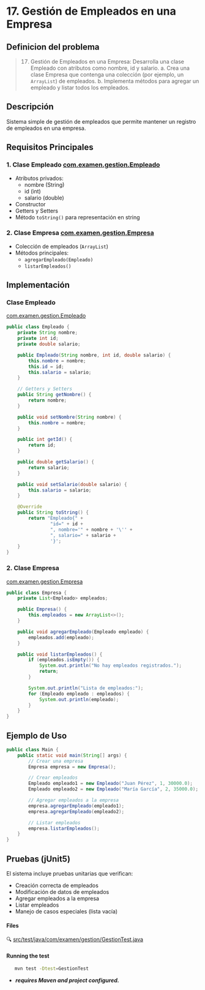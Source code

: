 # 17. Gestión de Empleados en una Empresa

## Definicion del problema

> 17. Gestión de Empleados en una Empresa:
>           Desarrolla una clase Empleado con atributos como nombre, id y salario.
>           a. Crea una clase Empresa que contenga una colección (por ejemplo, un `ArrayList`) de empleados.
>           b. Implementa métodos para agregar un empleado y listar todos los empleados.

## Descripción

Sistema simple de gestión de empleados que permite mantener un registro de empleados en una empresa.

## Requisitos Principales

### 1. Clase Empleado [com.examen.gestion.Empleado](src/main/java/com/examen/gestion/Empleado.java)

- Atributos privados:
  - nombre (String)
  - id (int)
  - salario (double)
- Constructor
- Getters y Setters
- Método `toString()` para representación en string

### 2. Clase Empresa [com.examen.gestion.Empresa](src/main/java/com/examen/gestion/Empresa.java)

- Colección de empleados (`ArrayList`)
- Métodos principales:
  - `agregarEmpleado(Empleado)`
  - `listarEmpleados()`

## Implementación

### Clase Empleado

[com.examen.gestion.Empleado](src/main/java/com/examen/gestion/Empleado.java)

```java
public class Empleado {
    private String nombre;
    private int id;
    private double salario;

    public Empleado(String nombre, int id, double salario) {
        this.nombre = nombre;
        this.id = id;
        this.salario = salario;
    }

    // Getters y Setters
    public String getNombre() {
        return nombre;
    }

    public void setNombre(String nombre) {
        this.nombre = nombre;
    }

    public int getId() {
        return id;
    }

    public double getSalario() {
        return salario;
    }

    public void setSalario(double salario) {
        this.salario = salario;
    }

    @Override
    public String toString() {
        return "Empleado{" +
                "id=" + id +
                ", nombre='" + nombre + '\'' +
                ", salario=" + salario +
                '}';
    }
}
```

### 2. Clase Empresa

[com.examen.gestion.Empresa](src/main/java/com/examen/gestion/Empresa.java)

```java
public class Empresa {
    private List<Empleado> empleados;

    public Empresa() {
        this.empleados = new ArrayList<>();
    }

    public void agregarEmpleado(Empleado empleado) {
        empleados.add(empleado);
    }

    public void listarEmpleados() {
        if (empleados.isEmpty()) {
            System.out.println("No hay empleados registrados.");
            return;
        }

        System.out.println("Lista de empleados:");
        for (Empleado empleado : empleados) {
            System.out.println(empleado);
        }
    }
}
```

## Ejemplo de Uso

```java
public class Main {
    public static void main(String[] args) {
        // Crear una empresa
        Empresa empresa = new Empresa();

        // Crear empleados
        Empleado empleado1 = new Empleado("Juan Pérez", 1, 30000.0);
        Empleado empleado2 = new Empleado("María García", 2, 35000.0);

        // Agregar empleados a la empresa
        empresa.agregarEmpleado(empleado1);
        empresa.agregarEmpleado(empleado2);

        // Listar empleados
        empresa.listarEmpleados();
    }
}
```

## Pruebas (jUnit5)

El sistema incluye pruebas unitarias que verifican:

- Creación correcta de empleados
- Modificación de datos de empleados
- Agregar empleados a la empresa
- Listar empleados
- Manejo de casos especiales (lista vacía)

#### Files

🔍 [src/test/java/com/examen/gestion/GestionTest.java](src/test/java/com/examen/gestion/GestionTest.java)

#### Running the test

  ```bash
     mvn test -Dtest=GestionTest
  ```

- __*requires Maven and project configured.*__


